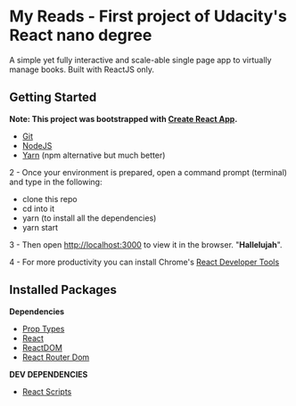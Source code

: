 # My Reads - First project of Udacity's React nano degree

A simple yet fully interactive and scale-able single page app to virtually manage books. Built with ReactJS only.

## Getting Started

**Note: This project was bootstrapped with [Create React App](https://github.com/facebookincubator/create-react-app).**

- [Git](https://git-scm.com/)
- [NodeJS](https://nodejs.org/en/)
- [Yarn](https://yarnpkg.com/en/) (npm alternative but much better)

2 - Once your environment is prepared, open a command prompt (terminal) and type in the following:

- clone this repo
- cd into it
- yarn (to install all the dependencies)
- yarn start

3 - Then open [http://localhost:3000](http://localhost:3000) to view it in the browser. "**Hallelujah**".

4 - For more productivity you can install Chrome's [React Developer Tools](https://chrome.google.com/webstore/detail/react-developer-tools/fmkadmapgofadopljbjfkapdkoienihi?hl=en)

## Installed Packages

**Dependencies**

- [Prop Types](https://www.npmjs.com/package/prop-types)
- [React](https://facebook.github.io/react/)
- [ReactDOM](https://facebook.github.io/react/docs/react-dom.html)
- [React Router Dom](https://www.npmjs.com/package/react-router-dom)

**DEV DEPENDENCIES**

- [React Scripts](https://www.npmjs.com/package/react-scripts)

